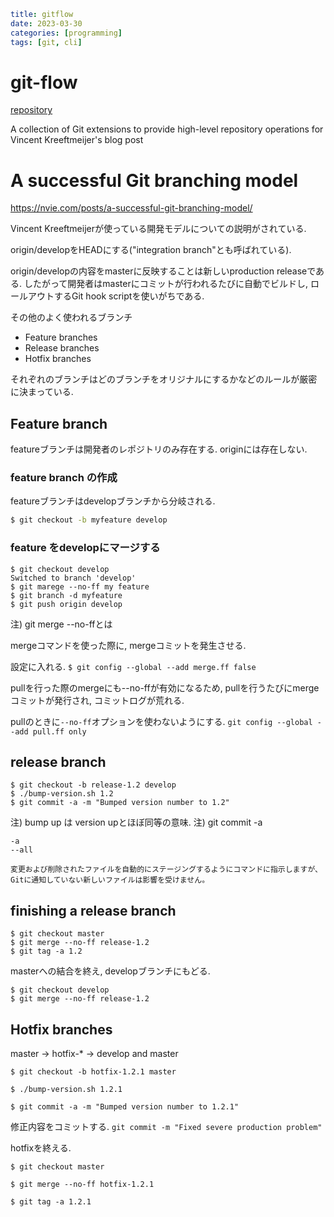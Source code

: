 ```yaml
title: gitflow
date: 2023-03-30
categories: [programming]
tags: [git, cli]
```

# git-flow

[repository](https://github.com/nvie/gitflow)


A collection of Git extensions to provide high-level repository operations for
Vincent Kreeftmeijer's blog post


# A successful Git branching model

https://nvie.com/posts/a-successful-git-branching-model/

Vincent Kreeftmeijerが使っている開発モデルについての説明がされている.



origin/developをHEADにする("integration branch"とも呼ばれている).

origin/developの内容をmasterに反映することは新しいproduction
releaseである. したがって開発者はmasterにコミットが行われるたびに自動でビルドし, ロールアウトするGit hook scriptを使いがちである.

その他のよく使われるブランチ
- Feature branches
- Release branches
- Hotfix branches

それぞれのブランチはどのブランチをオリジナルにするかなどのルールが厳密に決まっている.

## Feature branch
featureブランチは開発者のレポジトリのみ存在する. originには存在しない.

### feature branch の作成

featureブランチはdevelopブランチから分岐される.

```sh
$ git checkout -b myfeature develop
```


### feature をdevelopにマージする

```
$ git checkout develop
Switched to branch 'develop'
$ git marege --no-ff my feature
$ git branch -d myfeature
$ git push origin develop
```

注) git merge --no-ffとは

mergeコマンドを使った際に, mergeコミットを発生させる.

設定に入れる.
`$ git config --global --add merge.ff false`

pullを行った際のmergeにも--no-ffが有効になるため,
pullを行うたびにmergeコミットが発行され, コミットログが荒れる.

pullのときに`--no-ff`オプションを使わないようにする.
`git config --global --add pull.ff only`

## release branch

```
$ git checkout -b release-1.2 develop
$ ./bump-version.sh 1.2
$ git commit -a -m "Bumped version number to 1.2"
```

注) bump up は version upとほぼ同等の意味.
注) git commit -a

```
-a
--all

変更および削除されたファイルを自動的にステージングするようにコマンドに指示しますが、Gitに通知していない新しいファイルは影響を受けません。
```

## finishing a release branch

```
$ git checkout master
$ git merge --no-ff release-1.2
$ git tag -a 1.2
```

masterへの結合を終え, developブランチにもどる.

```
$ git checkout develop
$ git merge --no-ff release-1.2
```

## Hotfix branches

master &rarr; hotfix-* &rarr; develop and master

```
$ git checkout -b hotfix-1.2.1 master

$ ./bump-version.sh 1.2.1

$ git commit -a -m "Bumped version number to 1.2.1"
```

修正内容をコミットする.
`git commit -m "Fixed severe production problem"`

hotfixを終える.

```
$ git checkout master

$ git merge --no-ff hotfix-1.2.1

$ git tag -a 1.2.1
```

